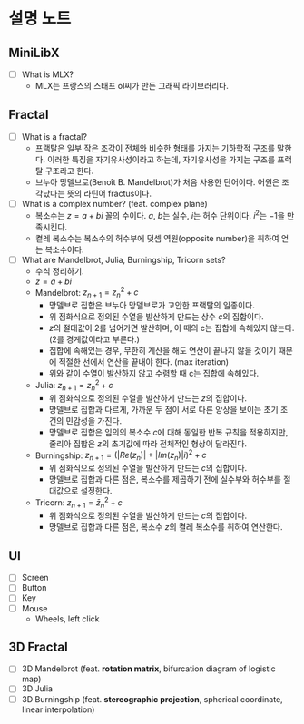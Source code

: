 # 설명 노트
## MiniLibX
- [ ] What is MLX?
  - MLX는 프랑스의 스태프 ol씨가 만든 그래픽 라이브러리다.
## Fractal
- [ ] What is a fractal?
  - 프랙탈은 일부 작은 조각이 전체와 비슷한 형태를 가지는 기하학적 구조를 말한다. 이러한 특징을 자기유사성이라고 하는데, 자기유사성을 가지는 구조를 프랙탈 구조라고 한다.
  - 브누아 망델브로(Benoît B. Mandelbrot)가 처음 사용한 단어이다. 어원은 조각났다는 뜻의 라틴어 fractus이다.
- [ ] What is a complex number? (feat. complex plane)
  - 복소수는 $z = a + bi$ 꼴의 수이다. $a$, $b$는 실수, $i$는 허수 단위이다. $i^2$는 $-1$을 만족시킨다.
  - 켤레 복소수는 복소수의 허수부에 덧셈 역원(opposite number)을 취하여 얻는 복소수이다.
- [ ] What are Mandelbrot, Julia, Burningship, Tricorn sets?
  - 수식 정리하기.
  - $z = a + bi$
  - Mandelbrot: $z_{n+1} = z_n ^2 + c$
    - 망델브로 집합은 브누아 망델브로가 고안한 프랙탈의 일종이다.
	- 위 점화식으로 정의된 수열을 발산하게 만드는 상수 $c$의 집합이다.
	- $z$의 절대값이 2를 넘어가면 발산하며, 이 때의 c는 집합에 속해있지 않는다. (2를 경계값이라고 부른다.)
	- 집합에 속해있는 경우, 무한히 계산을 해도 연산이 끝나지 않을 것이기 때문에 적절한 선에서 연산을 끝내야 한다. (max iteration)
	- 위와 같이 수열이 발산하지 않고 수렴할 때 c는 집합에 속해있다.
  - Julia: $z_{n+1} = z_n ^2 + c$
    - 위 점화식으로 정의된 수열을 발산하게 만드는 $z$의 집합이다.
	- 망델브로 집합과 다르게, 가까운 두 점이 서로 다른 양상을 보이는 초기 조건의 민감성을 가진다.
	- 망델브로 집합은 임의의 복소수 $c$에 대해 동일한 반복 규칙을 적용하지만, 줄리아 집합은 $z$의 초기값에 따라 전체적인 형상이 달라진다.
  - Burningship: $z_{n+1} = (|Re(z_n)| + |Im(z_n)|i)^2 + c$
    - 위 점화식으로 정의된 수열을 발산하게 만드는 $c$의 집합이다.
	- 망델브로 집합과 다른 점은, 복소수를 제곱하기 전에 실수부와 허수부를 절대값으로 설정한다.
  - Tricorn: $z_{n+1} = \bar{z}_n ^2 + c$
    - 위 점화식으로 정의된 수열을 발산하게 만드는 $c$의 집합이다.
	- 망델브로 집합과 다른 점은, 복소수 $z$의 켤레 복소수를 취하여 연산한다.

## UI
- [ ] Screen
- [ ] Button
- [ ] Key
- [ ] Mouse
  - Wheels, left click

## 3D Fractal
- [ ] 3D Mandelbrot (feat. **rotation matrix**, bifurcation diagram of logistic map)
- [ ] 3D Julia
- [ ] 3D Burningship (feat. **stereographic projection**, spherical coordinate, linear interpolation)
